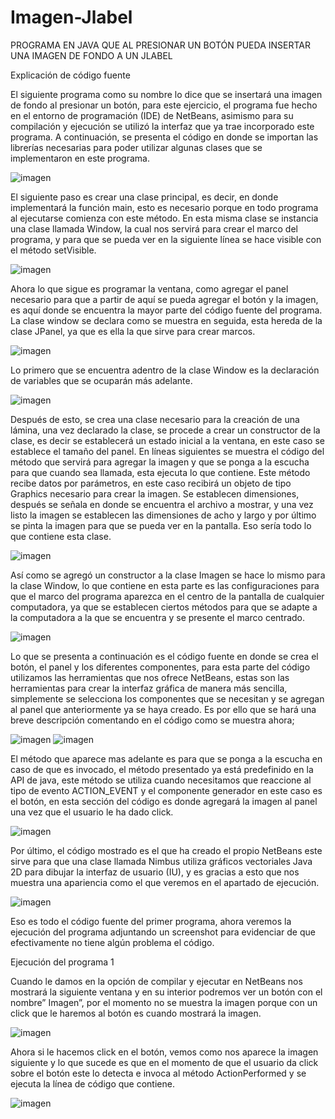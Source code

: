 # Imagen-Jlabel

PROGRAMA EN JAVA QUE AL PRESIONAR UN BOTÓN PUEDA INSERTAR UNA IMAGEN DE FONDO A UN JLABEL


Explicación de código fuente


El siguiente programa como su nombre lo dice que se insertará una imagen de fondo al presionar un botón, para este ejercicio, el programa fue hecho en el entorno de programación (IDE) de NetBeans, asimismo para su compilación y ejecución se utilizó la interfaz que ya trae incorporado este programa.
A continuación, se presenta el código en donde se importan las librerías necesarias para poder utilizar algunas clases que se implementaron en este programa.

![imagen](https://user-images.githubusercontent.com/71055467/108906406-79b89580-75e6-11eb-9716-f739c082bdad.png)

El siguiente paso es crear una clase principal, es decir, en donde implementará la función main, esto es necesario porque en todo programa al ejecutarse comienza con este método.
En esta misma clase se instancia una clase llamada Window, la cual nos servirá para crear el marco del programa, y para que se pueda ver en la siguiente línea se hace visible con el método setVisible.

![imagen](https://user-images.githubusercontent.com/71055467/108906434-82a96700-75e6-11eb-8a85-bb44759e0299.png)

Ahora lo que sigue es programar la ventana, como agregar el panel necesario para que a partir de aquí se pueda agregar el botón y la imagen, es aquí donde se encuentra la mayor parte del código fuente del programa.
La clase window se declara como se muestra en seguida, esta hereda de la clase JPanel, ya que es ella la que sirve para crear marcos.

![imagen](https://user-images.githubusercontent.com/71055467/108906474-8ccb6580-75e6-11eb-8d53-b8fc50e23e94.png)

Lo primero que se encuentra adentro de la clase Window es la declaración de variables que se ocuparán más adelante.

![imagen](https://user-images.githubusercontent.com/71055467/108906503-9523a080-75e6-11eb-93fb-624c7aa576ae.png)

Después de esto, se crea una clase necesario para la creación de una lámina, una vez declarado la clase, se procede a crear un constructor de la clase, es decir se establecerá un estado inicial a la ventana, en este caso se establece el tamaño del panel.
En líneas siguientes se muestra el código del método que servirá para agregar la imagen y que se ponga a la escucha para que cuando sea llamada, esta ejecuta lo que contiene.
Este método recibe datos por parámetros, en este caso recibirá un objeto de tipo Graphics necesario para crear la imagen.
Se establecen dimensiones, después se señala en donde se encuentra el archivo a mostrar, y una vez listo la imagen se establecen las dimensiones de acho y largo y por último se pinta la imagen para que se pueda ver en la pantalla. Eso sería todo lo que contiene esta clase.

![imagen](https://user-images.githubusercontent.com/71055467/108906540-9ead0880-75e6-11eb-9cdd-eebe320d1a7e.png)

Así como se agregó un constructor a la clase Imagen se hace lo mismo para la clase Window, lo que contiene en esta parte es las configuraciones para que el marco del programa aparezca en el centro de la pantalla de cualquier computadora, ya que se establecen ciertos métodos para que se adapte a la computadora a la que se encuentra y se presente el marco centrado.
 
![imagen](https://user-images.githubusercontent.com/71055467/108906590-ad93bb00-75e6-11eb-904c-171f3d645bfd.png)

Lo que se presenta a continuación es el código fuente en donde se crea el botón, el panel y los diferentes componentes, para esta parte del código utilizamos las herramientas que nos ofrece NetBeans, estas son las herramientas para crear la interfaz gráfica de manera más sencilla, simplemente se selecciona los componentes que se necesitan y se agregan al panel que anteriormente ya se haya creado. Es por ello que se hará una breve descripción comentando en el código como se muestra ahora;

![imagen](https://user-images.githubusercontent.com/71055467/108906625-b5ebf600-75e6-11eb-96b0-284f25b5cdad.png)
![imagen](https://user-images.githubusercontent.com/71055467/108906646-bb494080-75e6-11eb-8d6d-071f378945c6.png)

El método que aparece mas adelante es para que se ponga a la escucha en caso de que es invocado, el método presentado ya está predefinido en la API de java, este método se utiliza cuando necesitamos que reaccione al tipo de evento ACTION_EVENT y el componente generador en este caso es el botón, en esta sección del código es donde agregará la imagen al panel una vez que el usuario le ha dado click.

![imagen](https://user-images.githubusercontent.com/71055467/108906692-c69c6c00-75e6-11eb-9098-2f9197bfa215.png)

Por último, el código mostrado es el que ha creado el propio NetBeans este sirve para que una clase llamada Nimbus utiliza gráficos vectoriales Java 2D para dibujar la interfaz de usuario (IU), y es gracias a esto que nos muestra una apariencia como el que veremos en el apartado de ejecución.

![imagen](https://user-images.githubusercontent.com/71055467/108906715-cd2ae380-75e6-11eb-8c41-f781453688da.png)

Eso es todo el código fuente del primer programa, ahora veremos la ejecución del programa adjuntando un screenshot para evidenciar de que efectivamente no tiene algún problema el código.



Ejecución del programa 1



Cuando le damos en la opción de compilar y ejecutar en NetBeans nos mostrará la siguiente ventana y en su interior podremos ver un botón con el nombre” Imagen”, por el momento no se muestra la imagen porque con un click que le haremos al botón es cuando mostrará la imagen.

![imagen](https://user-images.githubusercontent.com/71055467/108906764-db78ff80-75e6-11eb-8b29-7e75d27305c1.png)

Ahora si le hacemos click en el botón, vemos como nos aparece la imagen siguiente y lo que sucede es que en el momento de que el usuario da click sobre el botón este lo detecta e invoca al método ActionPerformed y se ejecuta la línea de código que contiene.


![imagen](https://user-images.githubusercontent.com/71055467/108906801-e7fd5800-75e6-11eb-95e1-ff56150f7730.png)

